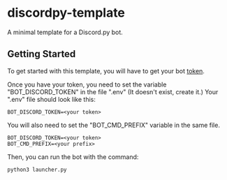# discordpy-template
A minimal template for a Discord.py bot.

## Getting Started

To get started with this template, you will have to get your bot [token](https://docs.discordbotstudio.org/setting-up-dbs/finding-your-bot-token).

Once you have your token, you need to set the variable "BOT_DISCORD_TOKEN" in the file ".env" (It doesn't exist, create it.) Your ".env" file should look like this:

```shell
BOT_DISCORD_TOKEN=<your token>
```
You will also need to set the "BOT_CMD_PREFIX" variable in the same file.

```shell
BOT_DISCORD_TOKEN=<your token>
BOT_CMD_PREFIX=<your prefix>
```

Then, you can run the bot with the command:

```shell
python3 launcher.py
```
